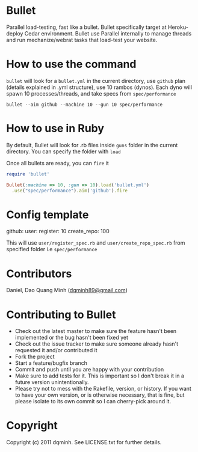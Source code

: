 Bullet
======

Parallel load-testing, fast like a bullet.
Bullet specifically target at Heroku-deploy Cedar environment.
Bullet use Parallel internally to manage threads and run mechanize/webrat tasks
that load-test your website.

How to use the command
======================

`bullet` will look for a `bullet.yml` in the current directory, use `github`
plan (details explained in .yml structure), use 10 rambos (dynos). Each dyno
will spawn 10 processes/threads, and take specs from `spec/performance`

```
bullet --aim github --machine 10 --gun 10 spec/performance
```

How to use in Ruby
==================

By default, Bullet will look for .rb files inside `guns` folder in the current
directory. You can specify the folder with `load`

Once all bullets are ready, you can `fire` it

```ruby
require 'bullet'

Bullet(:machine => 10, :gun => 10).load('bullet.yml')
  .use("spec/performance").aim('github').fire
```

Config template
===============
github:
  user:
    register: 10
    create_repo: 100

This will use `user/register_spec.rb` and `user/create_repo_spec.rb` from
specified folder i.e `spec/performance`


Contributors
============
Daniel, Dao Quang Minh (dqminh89@gmail.com)

Contributing to Bullet
======================
 
* Check out the latest master to make sure the feature hasn't been implemented or the bug hasn't been fixed yet
* Check out the issue tracker to make sure someone already hasn't requested it and/or contributed it
* Fork the project
* Start a feature/bugfix branch
* Commit and push until you are happy with your contribution
* Make sure to add tests for it. This is important so I don't break it in a future version unintentionally.
* Please try not to mess with the Rakefile, version, or history. If you want to have your own version, or is otherwise necessary, that is fine, but please isolate to its own commit so I can cherry-pick around it.

Copyright
=========

Copyright (c) 2011 dqminh. See LICENSE.txt for
further details.
